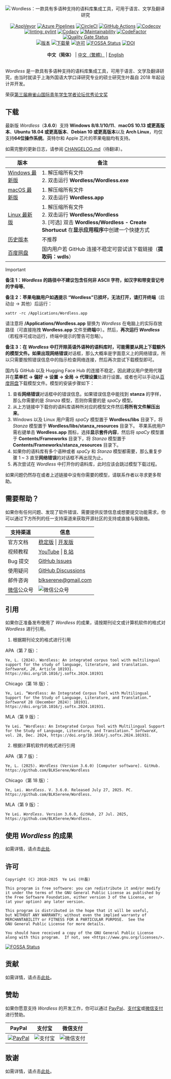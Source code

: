 <!----------------------------------------------------------------------
# Documentation: README - Chinese (Simplified)
# Copyright (C) 2018-2025  Ye Lei (叶磊)
#
# This program is free software: you can redistribute it and/or modify
# it under the terms of the GNU General Public License as published by
# the Free Software Foundation, either version 3 of the License, or
# (at your option) any later version.
#
# This program is distributed in the hope that it will be useful,
# but WITHOUT ANY WARRANTY; without even the implied warranty of
# MERCHANTABILITY or FITNESS FOR A PARTICULAR PURPOSE.  See the
# GNU General Public License for more details.
#
# You should have received a copy of the GNU General Public License
# along with this program.  If not, see <https://www.gnu.org/licenses/>.
# --------------------------------------------------------------------->

<div align="center"><img src="/doc/wl_logo.png" alt="Wordless：一款具有多语种支持的语料库集成工具，可用于语言、文学及翻译研究"></div>

<br>

<div align="center">
    <a href="https://ci.appveyor.com/project/BLKSerene/wordless">
        <img src="https://ci.appveyor.com/api/projects/status/github/BLKSerene/Wordless?svg=true" alt="AppVeyor"></a>
    <a href="https://dev.azure.com/blkserene/BLKSerene%20-%20Github/_build/latest?definitionId=1&branchName=main">
        <img src="https://dev.azure.com/blkserene/BLKSerene%20-%20Github/_apis/build/status%2FBLKSerene.Wordless?branchName=main" alt="Azure Pipelines"></a>
    <a href="https://dl.circleci.com/status-badge/redirect/gh/BLKSerene/Wordless/tree/main">
        <img src="https://dl.circleci.com/status-badge/img/gh/BLKSerene/Wordless/tree/main.svg?style=svg" alt="CircleCI"></a>
    <a href="https://github.com/BLKSerene/Wordless/actions/workflows/tests.yml">
        <img src="https://github.com/BLKSerene/Wordless/actions/workflows/tests.yml/badge.svg" alt="GitHub Actions"></a>
    <a href="https://codecov.io/gh/BLKSerene/Wordless">
        <img src="https://codecov.io/gh/BLKSerene/Wordless/branch/main/graph/badge.svg?token=ED6TW92A7G" alt="Codecov"></a>
</div>

<div align="center">
    <a href="https://github.com/PyCQA/pylint">
        <img src="https://img.shields.io/badge/linting-pylint-yellowgreen" alt="linting: pylint"></a>
    <a href="https://app.codacy.com/gh/BLKSerene/Wordless/dashboard?utm_source=gh&utm_medium=referral&utm_content=&utm_campaign=Badge_grade">
        <img src="https://app.codacy.com/project/badge/Grade/8226d15d1c4b4268beee760f9b59b3db" alt="Codacy"></a>
    <a href="https://qlty.sh/gh/BLKSerene/projects/Wordless">
        <img src="https://qlty.sh/gh/BLKSerene/projects/Wordless/maintainability.svg" alt="Maintainability"></a>
    <a href="https://www.codefactor.io/repository/github/blkserene/wordless">
        <img src="https://www.codefactor.io/repository/github/blkserene/wordless/badge" alt="CodeFactor"></a>
    <a href="https://sonarcloud.io/summary/new_code?id=BLKSerene_Wordless">
        <img src="https://sonarcloud.io/api/project_badges/measure?project=BLKSerene_Wordless&metric=alert_status" alt="Quality Gate Status"></a>
</div>

<div align="center">
    <a href="https://github.com/BLKSerene/Wordless/releases">
        <img src="https://img.shields.io/github/v/release/BLKSerene/Wordless?include_prereleases&label=%E7%89%88%E6%9C%AC&sort=semver" alt="版本"></a>
    <a href="#下载">
        <img src="https://img.shields.io/github/downloads/BLKSerene/Wordless/total?label=%E4%B8%8B%E8%BD%BD%E9%87%8F" alt="下载量"></a>
    <a href="/LICENSE">
        <img src="https://img.shields.io/github/license/BLKSerene/Wordless?label=%E8%AE%B8%E5%8F%AF" alt="许可"></a>
    <a href="https://app.fossa.com/projects/git%2Bgithub.com%2FBLKSerene%2FWordless?ref=badge_shield">
        <img src="https://app.fossa.com/api/projects/git%2Bgithub.com%2FBLKSerene%2FWordless.svg?type=shield" alt="FOSSA Status"></a>
    <a href="https://doi.org/10.1016/j.softx.2024.101931">
        <img src="https://img.shields.io/badge/DOI-10.1016%2Fj.softx.2024.101931-blue" alt="DOI"></a>
</div>

<br>

<div align="center">
    <b>中文（简体）</b> | <a href="/doc/trs/zho_tw/README.md">中文（繁體）</a> | <a href="https://github.com/BLKSerene/Wordless#readme">English</a>
</div>

<br>

*Wordless* 是一款具有多语种支持的语料库集成工具，可用于语言、文学及翻译研究，由当时就读于上海外国语大学口译研究专业的硕士研究生叶磊自 2018 年起设计并开发。

荣获[第三届麻雀山国际青年学生学者论坛优秀论文奖](https://mp.weixin.qq.com/s/nVcIeZHgKG0eFbyv1Ux3iw)

## 下载

最新版 *Wordless*（**3.6.0**）支持 **Windows 8/8.1/10/11**、**macOS 10.13 或更高版本**、**Ubuntu 18.04 或更高版本**、**Debian 10 或更高版本**以及 **Arch Linux**，均仅支持**64位操作系统**。英特尔和 Apple 芯片的苹果电脑均有支持。

如需完整的更新日志，请参阅 [CHANGELOG.md](/CHANGELOG.md)（待翻译）。

版本|备注
----|---
[Windows 最新版](https://github.com/BLKSerene/Wordless/releases/download/3.6.0/wordless_3.6.0_windows.zip)|1. 解压缩所有文件<br>2. 双击运行 **Wordless/Wordless.exe**
[macOS 最新版](https://github.com/BLKSerene/Wordless/releases/download/3.6.0/wordless_3.6.0_macos.zip)|1. 解压缩所有文件<br>2. 双击运行 **Wordless.app**
[Linux 最新版](https://github.com/BLKSerene/Wordless/releases/download/3.6.0/wordless_3.6.0_linux.tar.gz)|1. 解压缩所有文件<br>2. 双击运行 **Wordless/Wordless**<br>3. [可选] 双击 **Wordless/Wordless - Create Shortucut** 在**显示应用程序**中创建一个快捷方式
[历史版本](https://github.com/BLKSerene/Wordless/releases)|不推荐
[百度网盘](https://pan.baidu.com/s/1--ZzABrDQBZlZagWlVQMbg?pwd=wdls#list/path=%2FWordless%2FWordless%203.6.0&parentPath=%2F)|国内用户若 GitHub 连接不稳定可尝试该下载链接（**提取码：wdls**）

> [!IMPORTANT]
> **备注 1：***Wordless* 的路径中**不建议包含任何非 ASCII 字符，如汉字和带变音记号的字母等**。
> 
> **备注 2：**苹果电脑用户如遇提示 **“Wordless”已损坏，无法打开**，请打开**终端**（启动台 → 其他）后运行：
> 
> <code>xattr -rc /Applications/Wordless.app</code><br>
> 
> 请注意将 **/Applications/Wordless.app** 替换为 *Wordless* 在电脑上的实际存放路径（可直接拖拽 **Wordless.app** 文件至**终端**中）。然后，**再次运行 *Wordless***（若程序可成功运行，终端中提示的警告可忽略）。
> 
> **备注 3：**在 *Wordless* 中打开除英语外语种的语料库时，可能需要从网上下载额外的模型文件。如果出现**网络错误**对话框，那么大概率是字面意义上的网络错误，所以只需要按照错误信息中的指示检查网络连接，然后再次尝试下载模型即可。
> 
> 国内与 GitHub 以及 Hugging Face Hub 的连接不稳定，因此建议用户使用代理并在**菜单栏 → 偏好 → 设置 → 全局 → 代理设置**处进行设置。或者也可以手动从[百度网盘](https://pan.baidu.com/s/1--ZzABrDQBZlZagWlVQMbg?pwd=wdls#list/path=%2FWordless%2Fmodels&parentPath=%2F)下载模型文件。模型的安装步骤如下：
> 
> 1. 查看**网络错误**对话框中的错误信息。如果错误信息中能找到 **stanza** 的字样，那么你需要的是 *Stanza* 模型，否则你需要的是 *spaCy* 模型。
> 2. 从上方链接中下载你的语料库语种所对应的模型文件然后**将所有文件解压出来**。
> 3. Windows 以及 Linux 用户需将 *spaCy* 模型置于 **Wordless/libs** 目录下，将 *Stanza* 模型置于 **Wordless/libs/stanza_resources** 目录下。 苹果系统用户需右键单击 **Wordless.app** 图标，选择**显示套件内容**，然后将 *spaCy* 模型置于 **Contents/Frameworks** 目录下，将 *Stanza* 模型置于 **Contents/Frameworks/stanza_resources** 目录下。
> 4. 如果你的语料库有多个语种或者 *spaCy* 和 *Stanza* 模型都需要，那么重复步骤 1 ~ 3 直至**网络错误**的对话框不再出现为止。
> 5. 再次尝试在 *Wordless* 中打开你的语料库，此时应该会跳过模型下载过程。
> 
> 如果问题仍然存在或者上述链接中没有你需要的模型，请联系作者以寻求更多帮助。

## 需要帮助？

如果你有任何问题、发现了软件错误、需要提供反馈信息或想要提交功能需求，你可以通过下方所列的任一支持渠道来获取开源社区的支持或直接与我联络。

支持渠道|信息
-------|----
官方文档|[稳定版](https://github.com/BLKSerene/Wordless/blob/3.6.0/doc/doc.md) \| [开发版](/doc/doc.md)
视频教程|[YouTube](https://www.youtube.com/@BLKSerene) \| [B 站](https://space.bilibili.com/34963752/video)
Bug 提交|[GitHub Issues](https://github.com/BLKSerene/Wordless/issues)
使用疑问|[GitHub Discussions](https://github.com/BLKSerene/Wordless/discussions)
邮件咨询|[blkserene<i>@</i>gmail<i>.</i>com](mailto:blkserene@gmail.com)
[微信](https://weixin.qq.com/)公众号|![微信公众号](/imgs/wechat_official_account.jpg)

## 引用

如果你正准备发布使用了 *Wordless* 的成果，请按期刊论文或计算机软件的格式对 *Wordless* 进行引用。

1. 根据期刊论文的格式进行引用

APA（第 7 版）：
<pre><code>Ye, L. (2024). Wordless: An integrated corpus tool with multilingual support for the study of language, literature, and translation. <i>SoftwareX</i>, <i>28</i>, Article 101931. https://doi.org/10.1016/j.softx.2024.101931</code></pre>

Chicago（第 18 版）：
<pre><code>Ye, Lei. “Wordless: An Integrated Corpus Tool with Multilingual Support for the Study of Language, Literature, and Translation.” <i>SoftwareX</i> 28 (December 2024): 101931. https://doi.org/10.1016/j.softx.2024.101931.</code></pre>

MLA（第 9 版）：
<pre><code>Ye Lei. “Wordless: An Integrated Corpus Tool with Multilingual Support for the Study of Language, Literature, and Translation.” <i>SoftwareX</i>, vol. 28, Dec. 2024, https://doi.org/10.1016/j.softx.2024.101931.</code></pre>

2. 根据计算机软件的格式进行引用

APA（第 7 版）：
<pre><code>Ye, L. (2025). <i>Wordless</i> (Version 3.6.0) [Computer software]. GitHub. https://github.com/BLKSerene/Wordless</code></pre>

Chicago（第 18 版）：
<pre><code>Ye, Lei. <i>Wordless</i>. V. 3.6.0. Released July 27, 2025. PC. https://github.com/BLKSerene/Wordless.</code></pre>

MLA（第 9 版）：
<pre><code>Ye Lei. <i>Wordless</i>. Version 3.6.0, <i>GitHub</i>, 27 Jul. 2025, https://github.com/BLKSerene/Wordless.</code></pre>

## 使用 *Wordless* 的成果

如需详情，请点击[此处](/doc/trs/zho_cn/WORKS_USING_WORDLESS.md).

## 许可

    Copyright (C) 2018-2025  Ye Lei (叶磊)
    
    This program is free software: you can redistribute it and/or modify
    it under the terms of the GNU General Public License as published by
    the Free Software Foundation, either version 3 of the License, or
    (at your option) any later version.
    
    This program is distributed in the hope that it will be useful,
    but WITHOUT ANY WARRANTY; without even the implied warranty of
    MERCHANTABILITY or FITNESS FOR A PARTICULAR PURPOSE.  See the
    GNU General Public License for more details.
    
    You should have received a copy of the GNU General Public License
    along with this program.  If not, see <https://www.gnu.org/licenses/>.

[![FOSSA Status](https://app.fossa.com/api/projects/git%2Bgithub.com%2FBLKSerene%2FWordless.svg?type=large)](https://app.fossa.com/projects/git%2Bgithub.com%2FBLKSerene%2FWordless?ref=badge_large)

## 贡献

如需详情，请点击[此处](/doc/trs/zho_cn/CONTRIBUTING.md)。

## 赞助

如果你愿意支持 *Wordless* 的开发工作，你可以通过 [PayPal](https://www.paypal.com/)、[支付宝](https://www.alipay.com/)或[微信支付](https://pay.weixin.qq.com/)进行赞助。

PayPal|支付宝|微信支付
------|-----|--------
[![PayPal](/imgs/donating_paypal.gif)](https://www.paypal.com/cgi-bin/webscr?cmd=_s-xclick&hosted_button_id=V2V54NYE2YD32)|![支付宝](/imgs/donating_alipay.png)|![微信支付](/imgs/donating_wechat_pay.png)

## 致谢

如需详情，请点击[此处](/doc/trs/zho_cn/ACKS.md)。
